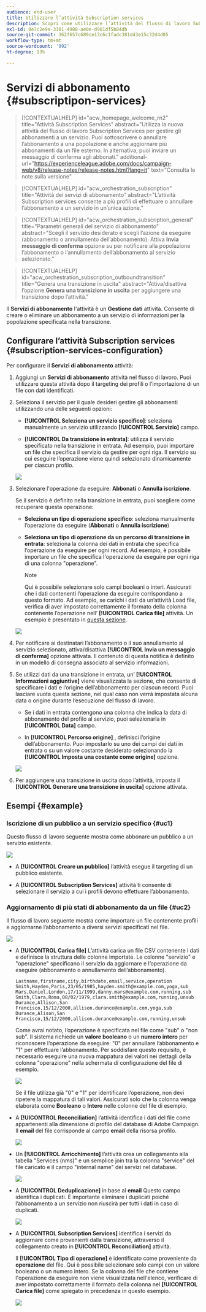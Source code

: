 ```yaml
---
audience: end-user
title: Utilizzare l’attività Subscription services
description: Scopri come utilizzare l’attività del flusso di lavoro Subscription services
exl-id: 0e7c2e9a-3301-4988-ae0e-d901df5b84db
source-git-commit: 362f657c689ce13c6c1fadc381d43e15c32d4d05
workflow-type: tm+mt
source-wordcount: '992'
ht-degree: 13%

---
```


# Servizi di abbonamento {#subscriptipon-services}


>[!CONTEXTUALHELP]
>id="acw_homepage_welcome_rn2"
>title="Attività Subscription Services"
>abstract="Utilizza la nuova attività del flusso di lavoro Subscription Services per gestire gli abbonamenti a un servizio. Puoi sottoscrivere o annullare l’abbonamento a una popolazione e anche aggiornare più abbonamenti da un file esterno. In alternativa, puoi inviare un messaggio di conferma agli abbonati."
>additional-url="https://experienceleague.adobe.com/docs/campaign-web/v8/release-notes/release-notes.html?lang=it" text="Consulta le note sulla versione"


>[!CONTEXTUALHELP]
>id="acw_orchestration_subscription"
>title="Attività dei servizi di abbonamento"
>abstract="L’attività Subscription services consente a più profili di effettuare o annullare l’abbonamento a un servizio in un’unica azione."

>[!CONTEXTUALHELP]
>id="acw_orchestration_subscription_general"
>title="Parametri generali del servizio di abbonamento"
>abstract="Scegli il servizio desiderato e scegli l’azione da eseguire (abbonamento o annullamento dell’abbonamento). Attiva **Invia messaggio di conferma** opzione su per notificare alla popolazione l’abbonamento o l’annullamento dell’abbonamento al servizio selezionato."

>[!CONTEXTUALHELP]
>id="acw_orchestration_subscription_outboundtransition"
>title="Genera una transizione in uscita"
>abstract="Attiva/disattiva l’opzione **Genera una transizione in uscita** per aggiungere una transizione dopo l’attività."

Il **Servizi di abbonamento** l&#39;attività è un **Gestione dati** attività. Consente di creare o eliminare un abbonamento a un servizio di informazioni per la popolazione specificata nella transizione.

## Configurare l’attività Subscription services {#subscription-services-configuration}

Per configurare il **Servizi di abbonamento** attività:

1. Aggiungi un **Servizi di abbonamento** attività nel flusso di lavoro. Puoi utilizzare questa attività dopo il targeting dei profili o l’importazione di un file con dati identificati.

1. Seleziona il servizio per il quale desideri gestire gli abbonamenti utilizzando una delle seguenti opzioni:

   * **[!UICONTROL Seleziona un servizio specifico]**: seleziona manualmente un servizio utilizzando **[!UICONTROL Servizio]** campo.

   * **[!UICONTROL Da transizione in entrata]**: utilizza il servizio specificato nella transizione in entrata. Ad esempio, puoi importare un file che specifica il servizio da gestire per ogni riga. Il servizio su cui eseguire l’operazione viene quindi selezionato dinamicamente per ciascun profilo.

   ![](../assets/workflow-subscription-service.png)

1. Selezionare l&#39;operazione da eseguire: **Abbonati** o **Annulla iscrizione**.

   Se il servizio è definito nella transizione in entrata, puoi scegliere come recuperare questa operazione:

   * **Seleziona un tipo di operazione specifico**: seleziona manualmente l’operazione da eseguire (**Abbonati** o **Annulla iscrizione**)

   * **Seleziona un tipo di operazione da un percorso di transizione in entrata**: seleziona la colonna dei dati in entrata che specifica l’operazione da eseguire per ogni record. Ad esempio, è possibile importare un file che specifica l&#39;operazione da eseguire per ogni riga di una colonna &quot;operazione&quot;.

     >[!NOTE]
     >
     >Qui è possibile selezionare solo campi booleani o interi. Assicurati che i dati contenenti l’operazione da eseguire corrispondano a questo formato. Ad esempio, se carichi i dati da un’attività Load file, verifica di aver impostato correttamente il formato della colonna contenente l’operazione nell’ **[!UICONTROL Carica file]** attività. Un esempio è presentato in [questa sezione](#uc2).

   ![](../assets/workflow-subscription-service-inbound.png)

1. Per notificare ai destinatari l’abbonamento o il suo annullamento al servizio selezionato, attiva/disattiva **[!UICONTROL Invia un messaggio di conferma]** opzione attivata. Il contenuto di questa notifica è definito in un modello di consegna associato al servizio informazioni.

1. Se utilizzi dati da una transizione in entrata, un’ **[!UICONTROL Informazioni aggiuntive]** viene visualizzata la sezione, che consente di specificare i dati e l’origine dell’abbonamento per ciascun record. Puoi lasciare vuota questa sezione, nel qual caso non verrà impostata alcuna data o origine durante l’esecuzione del flusso di lavoro.

   * Se i dati in entrata contengono una colonna che indica la data di abbonamento del profilo al servizio, puoi selezionarla in **[!UICONTROL Data]** campo.

   * In **[!UICONTROL Percorso origine]** , definisci l’origine dell’abbonamento. Puoi impostarlo su uno dei campi dei dati in entrata o su un valore costante desiderato selezionando la **[!UICONTROL Imposta una costante come origine]** opzione.

   ![](../assets/workflow-subscription-service-additional.png)

1. Per aggiungere una transizione in uscita dopo l’attività, imposta il **[!UICONTROL Generare una transizione in uscita]** opzione attivata.

## Esempi {#example}

### Iscrizione di un pubblico a un servizio specifico {#uc1}

Questo flusso di lavoro seguente mostra come abbonare un pubblico a un servizio esistente.

![](../assets/workflow-subscription-service-uc1.png)

* A **[!UICONTROL Creare un pubblico]** l’attività esegue il targeting di un pubblico esistente.

* A **[!UICONTROL Subscription Services]** attività ti consente di selezionare il servizio a cui i profili devono effettuare l’abbonamento.

### Aggiornamento di più stati di abbonamento da un file {#uc2}

Il flusso di lavoro seguente mostra come importare un file contenente profili e aggiornarne l’abbonamento a diversi servizi specificati nel file.

![](../assets/workflow-subscription-service-uc2.png)

* A **[!UICONTROL Carica file]** L’attività carica un file CSV contenente i dati e definisce la struttura delle colonne importate. Le colonne &quot;servizio&quot; e &quot;operazione&quot; specificano il servizio da aggiornare e l’operazione da eseguire (abbonamento o annullamento dell’abbonamento).

  ```
  Lastname,firstname,city,birthdate,email,service,operation
  Smith,Hayden,Paris,23/05/1985,hayden.smith@example.com,yoga,sub
  Mars,Daniel,London,17/11/1999,danny.mars@example.com,running,sub
  Smith,Clara,Roma,08/02/1979,clara.smith@example.com,running,unsub
  Durance,Allison,San Francisco,15/12/2000,allison.durance@example.com,yoga,sub
  Durance,Alison,San Francisco,15/12/2000,allison.durance@example.com,running,unsub
  ```

  Come avrai notato, l’operazione è specificata nel file come &quot;sub&quot; o &quot;non sub&quot;. Il sistema richiede un **valore booleano** o un **numero intero** per riconoscere l’operazione da eseguire: &quot;0&quot; per annullare l’abbonamento e &quot;1&quot; per effettuare l’abbonamento. Per soddisfare questo requisito, è necessario eseguire una nuova mappatura dei valori nei dettagli della colonna &quot;operazione&quot; nella schermata di configurazione del file di esempio.

  ![](../assets/workflow-subscription-service-uc2-mapping.png)

  Se il file utilizza già &quot;0&quot; e &quot;1&quot; per identificare l’operazione, non devi ripetere la mappatura di tali valori. Assicurati solo che la colonna venga elaborata come **Booleano** o **Intero** nelle colonne del file di esempio.

* A **[!UICONTROL Reconciliation]** l’attività identifica i dati del file come appartenenti alla dimensione di profilo del database di Adobe Campaign. Il **email** del file corrisponde al campo **email** della risorsa profilo.

  ![](../assets/workflow-subscription-service-uc2-enrichment.png)

* Un **[!UICONTROL Arricchimento]** l’attività crea un collegamento alla tabella &quot;Services (nms)&quot; e un semplice join tra la colonna &quot;service&quot; del file caricato e il campo &quot;internal name&quot; dei servizi nel database.

  ![](../assets/workflow-subscription-service-uc2-enrichment.png)

* A **[!UICONTROL Deduplicazione]** in base al **email** Questo campo identifica i duplicati. È importante eliminare i duplicati poiché l’abbonamento a un servizio non riuscirà per tutti i dati in caso di duplicati.

  ![](../assets/workflow-subscription-service-uc2-dedup.png)

* A **[!UICONTROL Subscription Services]** identifica i servizi da aggiornare come provenienti dalla transizione, attraverso il collegamento creato in **[!UICONTROL Reconciliation]** attività.

  Il **[!UICONTROL Tipo di operazione]** è identificato come proveniente da **operazione** del file. Qui è possibile selezionare solo campi con un valore booleano o un numero intero. Se la colonna del file che contiene l&#39;operazione da eseguire non viene visualizzata nell&#39;elenco, verificare di aver impostato correttamente il formato della colonna nel **[!UICONTROL Carica file]** come spiegato in precedenza in questo esempio.

  ![](../assets/workflow-subscription-service-uc2-subscription.png)
